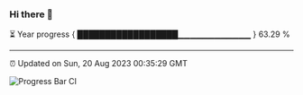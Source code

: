 ### Hi there 👋

⏳ Year progress { ██████████████████▁▁▁▁▁▁▁▁▁▁▁▁ } 63.29 %

---

⏰ Updated on Sun, 20 Aug 2023 00:35:29 GMT

![Progress Bar CI](https://github.com/Shyam-Makwana/GitHub-Actions-Demo/workflows/Progress%20Bar%20CI/badge.svg)
